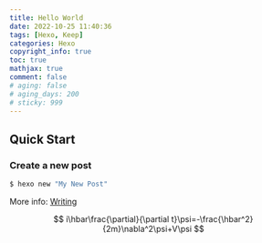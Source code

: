 ```yaml
---
title: Hello World
date: 2022-10-25 11:40:36
tags: [Hexo, Keep]
categories: Hexo
copyright_info: true
toc: true
mathjax: true
comment: false
# aging: false
# aging_days: 200
# sticky: 999
---
```


## Quick Start

### Create a new post

``` bash
$ hexo new "My New Post"
```

<!-- more -->

More info: [Writing](https://hexo.io/docs/writing.html)

$$
i\hbar\frac{\partial}{\partial t}\psi=-\frac{\hbar^2}{2m}\nabla^2\psi+V\psi
$$
